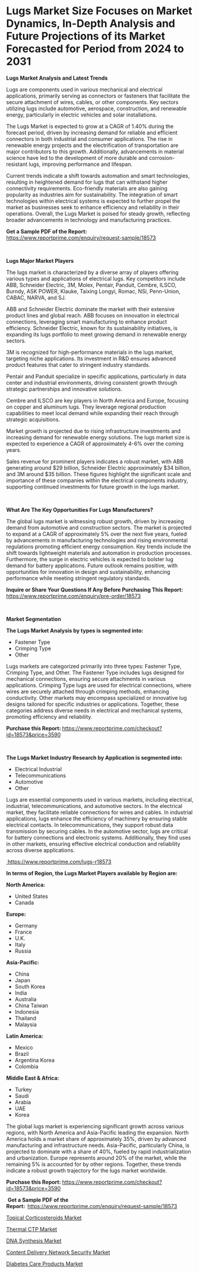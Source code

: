 <p><h1>Lugs Market Size Focuses on Market Dynamics, In-Depth Analysis and Future Projections of its Market Forecasted for Period from 2024 to 2031</h1></p><p><strong>Lugs Market Analysis and Latest Trends</strong></p>
<p><p>Lugs are components used in various mechanical and electrical applications, primarily serving as connectors or fasteners that facilitate the secure attachment of wires, cables, or other components. Key sectors utilizing lugs include automotive, aerospace, construction, and renewable energy, particularly in electric vehicles and solar installations. </p><p>The Lugs Market is expected to grow at a CAGR of 1.40% during the forecast period, driven by increasing demand for reliable and efficient connectors in both industrial and consumer applications. The rise in renewable energy projects and the electrification of transportation are major contributors to this growth. Additionally, advancements in material science have led to the development of more durable and corrosion-resistant lugs, improving performance and lifespan.</p><p>Current trends indicate a shift towards automation and smart technologies, resulting in heightened demand for lugs that can withstand higher connectivity requirements. Eco-friendly materials are also gaining popularity as industries aim for sustainability. The integration of smart technologies within electrical systems is expected to further propel the market as businesses seek to enhance efficiency and reliability in their operations. Overall, the Lugs Market is poised for steady growth, reflecting broader advancements in technology and manufacturing practices.</p></p>
<p><strong>Get a Sample PDF of the Report:&nbsp;</strong> <a href="https://www.reportprime.com/enquiry/request-sample/18573?utm_campaign=113&utm_medium=2&utm_source=Github&utm_content=ia&utm_term=21112024&utm_id=lugs">https://www.reportprime.com/enquiry/request-sample/18573</a></p>
<p>&nbsp;</p>
<p><strong>Lugs Major Market Players</strong></p>
<p><p>The lugs market is characterized by a diverse array of players offering various types and applications of electrical lugs. Key competitors include ABB, Schneider Electric, 3M, Molex, Pentair, Panduit, Cembre, ILSCO, Burndy, ASK POWER, Klauke, Taixing Longyi, Romac, NSi, Penn-Union, CABAC, NARVA, and SJ.</p><p>ABB and Schneider Electric dominate the market with their extensive product lines and global reach. ABB focuses on innovation in electrical connections, leveraging smart manufacturing to enhance product efficiency. Schneider Electric, known for its sustainability initiatives, is expanding its lugs portfolio to meet growing demand in renewable energy sectors.</p><p>3M is recognized for high-performance materials in the lugs market, targeting niche applications. Its investment in R&D ensures advanced product features that cater to stringent industry standards.</p><p>Pentair and Panduit specialize in specific applications, particularly in data center and industrial environments, driving consistent growth through strategic partnerships and innovative solutions.</p><p>Cembre and ILSCO are key players in North America and Europe, focusing on copper and aluminum lugs. They leverage regional production capabilities to meet local demand while expanding their reach through strategic acquisitions.</p><p>Market growth is projected due to rising infrastructure investments and increasing demand for renewable energy solutions. The lugs market size is expected to experience a CAGR of approximately 4-6% over the coming years. </p><p>Sales revenue for prominent players indicates a robust market, with ABB generating around $29 billion, Schneider Electric approximately $34 billion, and 3M around $35 billion. These figures highlight the significant scale and importance of these companies within the electrical components industry, supporting continued investments for future growth in the lugs market.</p></p>
<p>&nbsp;</p>
<p><strong>What Are The Key Opportunities For Lugs Manufacturers?</strong></p>
<p><p>The global lugs market is witnessing robust growth, driven by increasing demand from automotive and construction sectors. The market is projected to expand at a CAGR of approximately 5% over the next five years, fueled by advancements in manufacturing technologies and rising environmental regulations promoting efficient energy consumption. Key trends include the shift towards lightweight materials and automation in production processes. Furthermore, the surge in electric vehicles is expected to bolster lug demand for battery applications. Future outlook remains positive, with opportunities for innovation in design and sustainability, enhancing performance while meeting stringent regulatory standards.</p></p>
<p><strong>Inquire or Share Your Questions If Any Before Purchasing This Report:</strong> <a href="https://www.reportprime.com/enquiry/pre-order/18573?utm_campaign=113&utm_medium=2&utm_source=Github&utm_content=ia&utm_term=21112024&utm_id=lugs">https://www.reportprime.com/enquiry/pre-order/18573</a></p>
<p>&nbsp;</p>
<p><strong>Market Segmentation</strong></p>
<p><strong>The Lugs Market Analysis by types is segmented into:</strong></p>
<p><ul><li>Fastener Type</li><li>Crimping Type</li><li>Other</li></ul></p>
<p><p>Lugs markets are categorized primarily into three types: Fastener Type, Crimping Type, and Other. The Fastener Type includes lugs designed for mechanical connections, ensuring secure attachments in various applications. Crimping Type lugs are used for electrical connections, where wires are securely attached through crimping methods, enhancing conductivity. Other markets may encompass specialized or innovative lug designs tailored for specific industries or applications. Together, these categories address diverse needs in electrical and mechanical systems, promoting efficiency and reliability.</p></p>
<p><strong>Purchase this Report:&nbsp;</strong><a href="https://www.reportprime.com/checkout?id=18573&price=3590&utm_campaign=113&utm_medium=2&utm_source=Github&utm_content=ia&utm_term=21112024&utm_id=lugs">https://www.reportprime.com/checkout?id=18573&price=3590</a></p>
<p>&nbsp;</p>
<p><strong>The Lugs Market Industry Research by Application is segmented into:</strong></p>
<p><ul><li>Electrical Industrial</li><li>Telecommunications</li><li>Automotive</li><li>Other</li></ul></p>
<p><p>Lugs are essential components used in various markets, including electrical, industrial, telecommunications, and automotive sectors. In the electrical market, they facilitate reliable connections for wires and cables. In industrial applications, lugs enhance the efficiency of machinery by ensuring stable electrical contacts. In telecommunications, they support robust data transmission by securing cables. In the automotive sector, lugs are critical for battery connections and electronic systems. Additionally, they find uses in other markets, ensuring effective electrical conduction and reliability across diverse applications.</p></p>
<p><a href="https://www.reportprime.com/lugs-r18573?utm_campaign=113&utm_medium=2&utm_source=Github&utm_content=ia&utm_term=21112024&utm_id=lugs">&nbsp;https://www.reportprime.com/lugs-r18573</a></p>
<p><strong>In terms of Region, the Lugs Market Players available by Region are:</strong></p>
<p>
    <p> <strong> North America: </strong>
        <ul>
            <li>United States</li>
            <li>Canada</li>
        </ul>
        </p> 
    <p> <strong> Europe: </strong>
        <ul>
            <li>Germany</li>
            <li>France</li>
            <li>U.K.</li>
            <li>Italy</li>
            <li>Russia</li>
        </ul>
        </p> 
    <p> <strong> Asia-Pacific: </strong>
        <ul>
            <li>China</li>
            <li>Japan</li>
            <li>South Korea</li>
            <li>India</li>
            <li>Australia</li>
            <li>China Taiwan</li>
            <li>Indonesia</li>
            <li>Thailand</li>
            <li>Malaysia</li>
        </ul>
        </p> 
    <p> <strong> Latin America: </strong>
        <ul>
            <li>Mexico</li>
            <li>Brazil</li>
            <li>Argentina Korea</li>
            <li>Colombia</li>
        </ul>
        </p> 
    <p> <strong> Middle East & Africa: </strong>
        <ul>
            <li>Turkey</li>
            <li>Saudi</li>
            <li>Arabia</li>
            <li>UAE</li>
            <li>Korea</li>
        </ul>
    </p>
    </p>
<p><p>The global lugs market is experiencing significant growth across various regions, with North America and Asia-Pacific leading the expansion. North America holds a market share of approximately 35%, driven by advanced manufacturing and infrastructure needs. Asia-Pacific, particularly China, is projected to dominate with a share of 40%, fueled by rapid industrialization and urbanization. Europe represents around 20% of the market, while the remaining 5% is accounted for by other regions. Together, these trends indicate a robust growth trajectory for the lugs market worldwide.</p></p>
<p><strong>Purchase this Report: </strong><a href="https://www.reportprime.com/checkout?id=18573&price=3590&utm_campaign=113&utm_medium=2&utm_source=Github&utm_content=ia&utm_term=21112024&utm_id=lugs">https://www.reportprime.com/checkout?id=18573&price=3590</a></p>
<p>&nbsp;<strong>Get a Sample PDF of the Report:&nbsp;&nbsp;</strong><a href="https://www.reportprime.com/enquiry/request-sample/18573?utm_campaign=113&utm_medium=2&utm_source=Github&utm_content=ia&utm_term=21112024&utm_id=lugs">https://www.reportprime.com/enquiry/request-sample/18573</a></p>
<p><strong></strong></p>
<p><p><a href="https://issuu.com/reportprime-2/docs/topical-corticosteroids-market-size_c2ac399ce3f342?utm_campaign=113&utm_medium=2&utm_source=Github&utm_content=ia&utm_term=21112024&utm_id=lugs">Topical Corticosteroids Market</a></p><p><a href="https://github.com/SamiaChowdhury801/Market-Research-Report-List-1/blob/main/thermal-ctp-market.md?utm_campaign=113&utm_medium=2&utm_source=Github&utm_content=ia&utm_term=21112024&utm_id=lugs">Thermal CTP Market</a></p><p><a href="https://www.linkedin.com/pulse/data-global-dna-synthesis-markets-share-size-growth-opportunity-1teve?utm_campaign=113&utm_medium=2&utm_source=Github&utm_content=ia&utm_term=21112024&utm_id=lugs">DNA Synthesis Market</a></p><p><a href="https://www.linkedin.com/pulse/deep-dive-content-delivery-network-security-market-growth-62wye?utm_campaign=113&utm_medium=2&utm_source=Github&utm_content=ia&utm_term=21112024&utm_id=lugs">Content Delivery Network Security Market</a></p><p><a href="https://issuu.com/reportprime-2/docs/diabetes-care-products-market-size-_708eb6f3fe1bb4?utm_campaign=113&utm_medium=2&utm_source=Github&utm_content=ia&utm_term=21112024&utm_id=lugs">Diabetes Care Products Market</a></p></p>